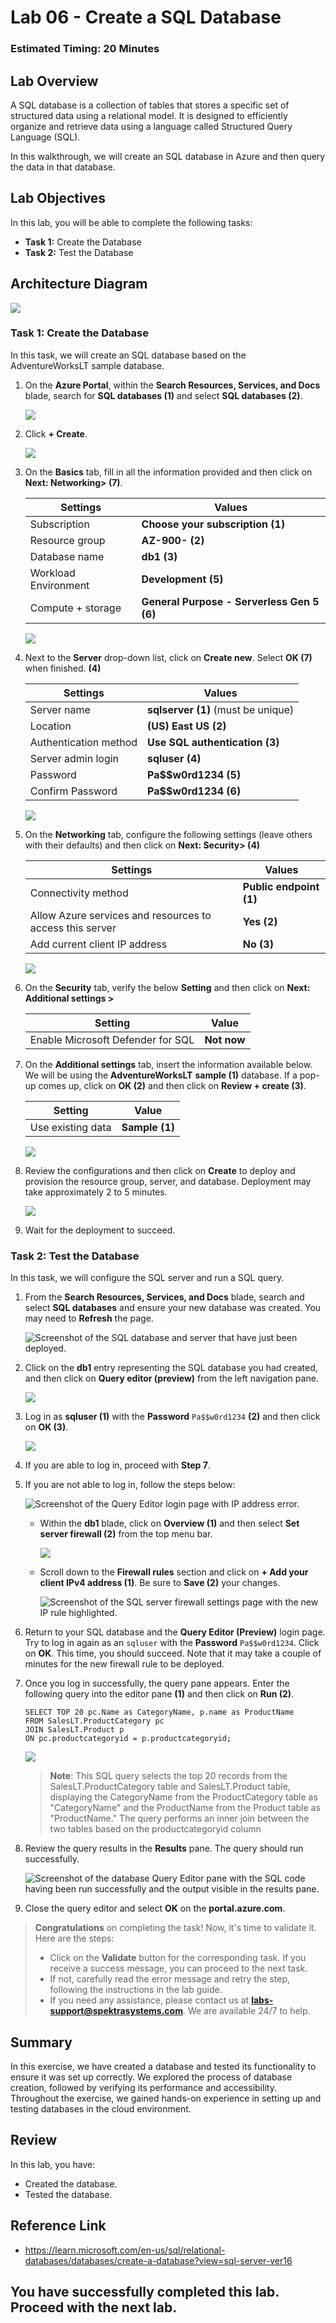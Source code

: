 # Lab 06 - Create a SQL Database

### Estimated Timing: 20 Minutes

## Lab Overview

A SQL database is a collection of tables that stores a specific set of structured data using a relational model. It is designed to efficiently organize and retrieve data using a language called Structured Query Language (SQL).

In this walkthrough, we will create an SQL database in Azure and then query the data in that database.

## Lab Objectives

In this lab, you will be able to complete the following tasks:

+ **Task 1:** Create the Database
+ **Task 2:** Test the Database

## Architecture Diagram

![](../images/az900lab06.PNG) 

### Task 1: Create the Database

In this task, we will create an SQL database based on the AdventureWorksLT sample database. 

1. On the **Azure Portal**, within the **Search Resources, Services, and Docs** blade, search for **SQL databases (1)** and select **SQL databases (2)**. 

   ![](./images/az-900-63.png)

1. Click **+ Create**. 

   ![](./images/az-900-64.png)
   
1. On the **Basics** tab, fill in all the information provided and then click on **Next: Networking> (7)**.  

    | Settings | Values | 
    | --- | --- |
    | Subscription | **Choose your subscription (1)** |
    | Resource group | **AZ-900-<inject key="DeploymentID" enableCopy="false"/> (2)** |
    | Database name| **db1 (3)** |
    | Workload Environment| **Development (5)** |
    | Compute + storage| **General Purpose - Serverless Gen 5 (6)** |

    ![](./images/az-900-66.png)
    
1. Next to the **Server** drop-down list, click on **Create new**. Select **OK (7)** when finished. **(4)**       

    | Settings | Values | 
    | --- | --- |
    | Server name | **sqlserver<inject key="DeploymentID" enableCopy="false"/> (1)** (must be unique) |
    | Location | **(US) East US (2)** |
    | Authentication method | **Use SQL authentication (3)** | 
    | Server admin login | **sqluser (4)** |
    | Password | **Pa$$w0rd1234 (5)** |
    | Confirm Password | **Pa$$w0rd1234 (6)** |

    ![](./images/az-900-65.png)    

1. On the **Networking** tab, configure the following settings (leave others with their defaults) and then click on **Next: Security> (4)**

    | Settings | Values | 
    | --- | --- |
    | Connectivity method | **Public endpoint (1)** |    
    | Allow Azure services and resources to access this server | **Yes (2)** |
    | Add current client IP address | **No (3)** |

    ![](./images/az-900-67.png)        

1. On the **Security** tab, verify the below **Setting** and then click on **Next: Additional settings >**
 
    | Setting | Value | 
    | --- | --- |
    | Enable Microsoft Defender for SQL| **Not now** |

1. On the **Additional settings** tab, insert the information available below. We will be using the **AdventureWorksLT** **sample (1)** database. If a pop-up comes up, click on **OK (2)** and then click on **Review + create (3)**.

    | Setting | Value | 
    | --- | --- |
    | Use existing data | **Sample (1)** |

    ![](./images/az-900-68.png)        

1. Review the configurations and then click on **Create** to deploy and provision the resource group, server, and database. Deployment may take approximately 2 to 5 minutes.

   ![](./images/az-900-69.png)

1. Wait for the deployment to succeed.

### Task 2: Test the Database

In this task, we will configure the SQL server and run a SQL query. 

1. From the **Search Resources, Services, and Docs** blade, search and select **SQL databases** and ensure your new database was created. You may need to **Refresh** the page.

    ![Screenshot of the SQL database and server that have just been deployed.](./images/az-900-70.png)

1. Click on the **db1** entry representing the SQL database you had created, and then click on **Query editor (preview)** from the left navigation pane.

   ![](./images/az-900-71.png)

1. Log in as **sqluser (1)** with the **Password** `Pa$$w0rd1234` **(2)** and then click on **OK (3)**.

   ![](./images/az-900-72.png)

1. If you are able to log in, proceed with **Step 7**.

1. If you are not able to log in, follow the steps below: 

    ![Screenshot of the Query Editor login page with IP address error.](../images/0503.png)
    
    - Within the **db1** blade, click on **Overview (1)** and then select **Set server firewall (2)** from the top menu bar.

      ![](./images/az-900-73.png)    

    - Scroll down to the **Firewall rules** section and click on **+ Add your client IPv4 address (1)**. Be sure to **Save (2)** your changes. 

      ![Screenshot of the SQL server firewall settings page with the new IP rule highlighted.](./images/az-900-74.png)

1. Return to your SQL database and the **Query Editor (Preview)** login page. Try to log in again as an `sqluser` with the **Password** `Pa$$w0rd1234`. Click on **OK**. This time, you should succeed. Note that it may take a couple of minutes for the new firewall rule to be deployed. 

1. Once you log in successfully, the query pane appears. Enter the following query into the editor pane **(1)** and then click on **Run (2)**.

    ```
    SELECT TOP 20 pc.Name as CategoryName, p.name as ProductName
    FROM SalesLT.ProductCategory pc
    JOIN SalesLT.Product p
    ON pc.productcategoryid = p.productcategoryid;
    ```

   ![](./images/az-900-75.png)    

    >**Note**: This SQL query selects the top 20 records from the SalesLT.ProductCategory table and SalesLT.Product table, displaying the CategoryName from the ProductCategory table as "CategoryName" and the ProductName from the Product table as "ProductName." The query performs an inner join between the two tables based on the productcategoryid column

1. Review the query results in the **Results** pane. The query should run successfully.

    ![Screenshot of the database Query Editor pane with the SQL code having been run successfully and the output visible in the results pane.](./images/az-900-76.png)

1. Close the query editor and select **OK** on the **portal.azure.com**.

> **Congratulations** on completing the task! Now, it's time to validate it. Here are the steps:
> - Click on the **Validate** button for the corresponding task. If you receive a success message, you can proceed to the next task. 
> - If not, carefully read the error message and retry the step, following the instructions in the lab guide.
> - If you need any assistance, please contact us at **labs-support@spektrasystems.com**. We are available 24/7 to help.

<validation step="3f6d725f-f26f-461d-a922-9f871108d2f1" />

## Summary
In this exercise, we have created a database and tested its functionality to ensure it was set up correctly. We explored the process of database creation, followed by verifying its performance and accessibility. Throughout the exercise, we gained hands-on experience in setting up and testing databases in the cloud environment.

## Review
In this lab, you have:
- Created the database.
- Tested the database.

## Reference Link

- https://learn.microsoft.com/en-us/sql/relational-databases/databases/create-a-database?view=sql-server-ver16
  
## You have successfully completed this lab. Proceed with the next lab.
